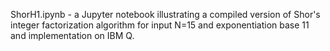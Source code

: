 ShorH1.ipynb - a Jupyter notebook illustrating a compiled version of Shor's integer factorization algorithm for input N=15 and exponentiation base 11 and implementation on IBM Q.
